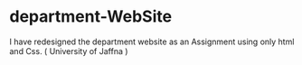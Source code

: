 # department-WebSite
I have redesigned the department website as an Assignment using only html and Css. ( University of Jaffna )
